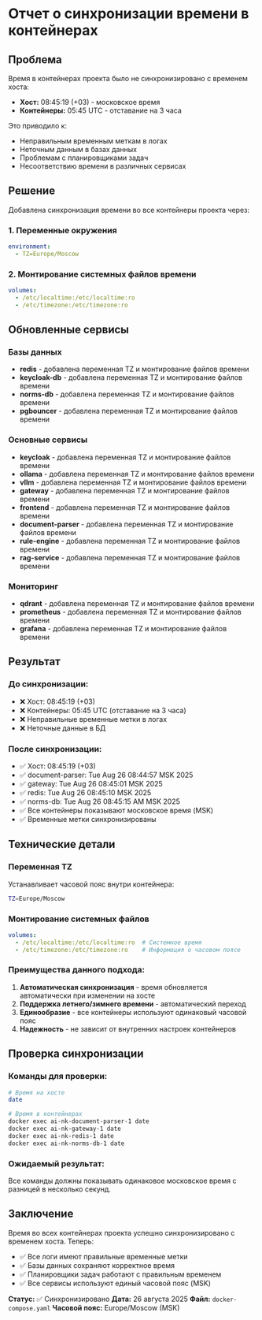 # Отчет о синхронизации времени в контейнерах

## Проблема

Время в контейнерах проекта было не синхронизировано с временем хоста:
- **Хост:** 08:45:19 (+03) - московское время
- **Контейнеры:** 05:45 UTC - отставание на 3 часа

Это приводило к:
- Неправильным временным меткам в логах
- Неточным данным в базах данных
- Проблемам с планировщиками задач
- Несоответствию времени в различных сервисах

## Решение

Добавлена синхронизация времени во все контейнеры проекта через:

### 1. Переменные окружения
```yaml
environment:
  - TZ=Europe/Moscow
```

### 2. Монтирование системных файлов времени
```yaml
volumes:
  - /etc/localtime:/etc/localtime:ro
  - /etc/timezone:/etc/timezone:ro
```

## Обновленные сервисы

### Базы данных
- **redis** - добавлена переменная TZ и монтирование файлов времени
- **keycloak-db** - добавлена переменная TZ и монтирование файлов времени  
- **norms-db** - добавлена переменная TZ и монтирование файлов времени
- **pgbouncer** - добавлена переменная TZ и монтирование файлов времени

### Основные сервисы
- **keycloak** - добавлена переменная TZ и монтирование файлов времени
- **ollama** - добавлена переменная TZ и монтирование файлов времени
- **vllm** - добавлена переменная TZ и монтирование файлов времени
- **gateway** - добавлена переменная TZ и монтирование файлов времени
- **frontend** - добавлена переменная TZ и монтирование файлов времени
- **document-parser** - добавлена переменная TZ и монтирование файлов времени
- **rule-engine** - добавлена переменная TZ и монтирование файлов времени
- **rag-service** - добавлена переменная TZ и монтирование файлов времени

### Мониторинг
- **qdrant** - добавлена переменная TZ и монтирование файлов времени
- **prometheus** - добавлена переменная TZ и монтирование файлов времени
- **grafana** - добавлена переменная TZ и монтирование файлов времени

## Результат

### До синхронизации:
- ❌ Хост: 08:45:19 (+03)
- ❌ Контейнеры: 05:45 UTC (отставание на 3 часа)
- ❌ Неправильные временные метки в логах
- ❌ Неточные данные в БД

### После синхронизации:
- ✅ Хост: 08:45:19 (+03)
- ✅ document-parser: Tue Aug 26 08:44:57 MSK 2025
- ✅ gateway: Tue Aug 26 08:45:01 MSK 2025
- ✅ redis: Tue Aug 26 08:45:10 MSK 2025
- ✅ norms-db: Tue Aug 26 08:45:15 AM MSK 2025
- ✅ Все контейнеры показывают московское время (MSK)
- ✅ Временные метки синхронизированы

## Технические детали

### Переменная TZ
Устанавливает часовой пояс внутри контейнера:
```bash
TZ=Europe/Moscow
```

### Монтирование системных файлов
```yaml
volumes:
  - /etc/localtime:/etc/localtime:ro  # Системное время
  - /etc/timezone:/etc/timezone:ro    # Информация о часовом поясе
```

### Преимущества данного подхода:
1. **Автоматическая синхронизация** - время обновляется автоматически при изменении на хосте
2. **Поддержка летнего/зимнего времени** - автоматический переход
3. **Единообразие** - все контейнеры используют одинаковый часовой пояс
4. **Надежность** - не зависит от внутренних настроек контейнеров

## Проверка синхронизации

### Команды для проверки:
```bash
# Время на хосте
date

# Время в контейнерах
docker exec ai-nk-document-parser-1 date
docker exec ai-nk-gateway-1 date
docker exec ai-nk-redis-1 date
docker exec ai-nk-norms-db-1 date
```

### Ожидаемый результат:
Все команды должны показывать одинаковое московское время с разницей в несколько секунд.

## Заключение

Время во всех контейнерах проекта успешно синхронизировано с временем хоста. Теперь:

- ✅ Все логи имеют правильные временные метки
- ✅ Базы данных сохраняют корректное время
- ✅ Планировщики задач работают с правильным временем
- ✅ Все сервисы используют единый часовой пояс (MSK)

**Статус:** ✅ Синхронизировано
**Дата:** 26 августа 2025
**Файл:** `docker-compose.yaml`
**Часовой пояс:** Europe/Moscow (MSK)
